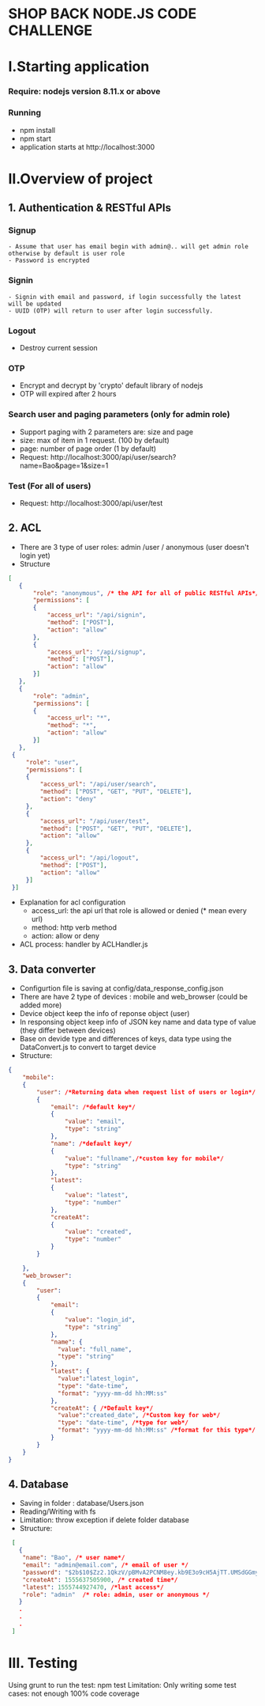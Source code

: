 # SHOP BACK NODE.JS CODE CHALLENGE
# I.Starting application
### Require: nodejs version 8.11.x or above 
### Running
  - npm install 
  - npm start 
  - application starts at http://localhost:3000
# II.Overview of project
## 1. Authentication & RESTful APIs
  ### Signup
    - Assume that user has email begin with admin@.. will get admin role otherwise by default is user role
    - Password is encrypted 
  ### Signin
    - Signin with email and password, if login successfully the latest will be updated
    - UUID (OTP) will return to user after login successfully.
  ### Logout
   - Destroy current session
  ### OTP
   - Encrypt and decrypt by 'crypto' default library of nodejs
   - OTP will expired after 2 hours 
  ### Search user and paging parameters (only for admin role)
   - Support paging with 2 parameters are: size and page
   - size: max of item in 1 request. (100 by default)
   - page: number of page order (1 by default)
   - Request: http://localhost:3000/api/user/search?name=Bao&page=1&size=1
  ### Test (For all of users)
  - Request: http://localhost:3000/api/user/test
## 2. ACL
 - There are 3 type of user roles: admin /user / anonymous (user doesn't login yet)
 - Structure
 ```json
 [
    {
        "role": "anonymous", /* the API for all of public RESTful APIs*/
        "permissions": [
        {
            "access_url": "/api/signin",
            "method": ["POST"],
            "action": "allow"
        },
        {
            "access_url": "/api/signup",
            "method": ["POST"],
            "action": "allow"
        }]
    },
    {
        "role": "admin",
        "permissions": [
        {
            "access_url": "*",
            "method": "*",
            "action": "allow"
        }]
    },
  {
      "role": "user",
      "permissions": [
      {
          "access_url": "/api/user/search",
          "method": ["POST", "GET", "PUT", "DELETE"],
          "action": "deny"
      },
      {
          "access_url": "/api/user/test",
          "method": ["POST", "GET", "PUT", "DELETE"],
          "action": "allow"
      },
      {
          "access_url": "/api/logout",
          "method": ["POST"],
          "action": "allow"
      }]
  }]
 ```
 - Explanation for acl configuration
   + access_url: the api url that role is allowed or denied (* mean every url)
   + method: http verb method
   + action: allow or deny
 - ACL process: handler by ACLHandler.js
   
## 3. Data converter 
- Configurtion file is saving at config/data_response_config.json
- There are have 2 type of devices : mobile and web_browser (could be added more)
- Device object keep the info of reponse object (user)
- In responsing object keep info of JSON key name and data type of value (they differ between devices)
- Base on devide type and differences of keys, data type using the DataConvert.js to convert to target device 
- Structure:
```json
{
    "mobile":
    {
        "user": /*Returning data when request list of users or login*/
        {
            "email": /*default key*/
            {
                "value": "email", 
                "type": "string"
            },
            "name": /*default key*/
            {
                "value": "fullname",/*custom key for mobile*/
                "type": "string"
            },
            "latest":
            {
                "value": "latest",
                "type": "number"
            },
            "createAt":
            {
                "value": "created",
                "type": "number"
            }
        }

    },
    "web_browser":
    {
        "user":
        {
            "email":
            {
                "value": "login_id",
                "type": "string"
            },
            "name": {
              "value": "full_name",
              "type": "string"
            },
            "latest": {
              "value":"latest_login",
              "type": "date-time",
              "format": "yyyy-mm-dd hh:MM:ss"
            },
            "createAt": { /*Default key*/
              "value":"created_date", /*Custom key for web*/
              "type": "date-time", /*type for web*/
              "format": "yyyy-mm-dd hh:MM:ss" /*format for this type*/
            }
        }
    }
}
```
## 4. Database

- Saving  in folder : database/Users.json 
- Reading/Writing with fs 
- Limitation: throw exception if delete folder database
- Structure: 

```json
 [
   {
    "name": "Bao", /* user name*/
    "email": "admin@email.com", /* email of user */
    "password": "$2b$10$Zz2.1QkzV/pBMvA2PCNM8ey.kb9E3o9cH5AjTT.UMSdGGmy.PP6aS", /* password is encypted with bcrypt */
    "createAt": 1555637505900, /* created time*/
    "latest": 1555744927470, /*last access*/
    "role": "admin"  /* role: admin, user or anonymous */
   }
   .
   .
   .
 ]
 ```
# III. Testing
Using grunt to run the test:
 npm test
Limitation: Only writing some test cases: not enough 100% code coverage